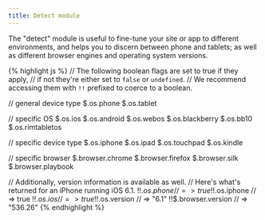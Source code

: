 ```yaml
---
title: Detect module
---
```


The "detect" module is useful to fine-tune your site or app to different environments, and helps you to discern between phone and tablets; as well as different browser engines and operating system versions.

{% highlight js %}
// The following boolean flags are set to true if they apply,
// if not they're either set to `false` or `undefined`.
// We recommend accessing them with `!!` prefixed to coerce to a boolean. 

// general device type
$.os.phone
$.os.tablet

// specific OS
$.os.ios
$.os.android
$.os.webos
$.os.blackberry
$.os.bb10
$.os.rimtabletos

// specific device type
$.os.iphone
$.os.ipad
$.os.touchpad
$.os.kindle

// specific browser
$.browser.chrome
$.browser.firefox
$.browser.silk
$.browser.playbook

// Additionally, version information is available as well.
// Here's what's returned for an iPhone running iOS 6.1.
!!$.os.phone         // => true
!!$.os.iphone        // => true
!!$.os.ios           // => true
!!$.os.version       // => "6.1"
!!$.browser.version  // => "536.26"
{% endhighlight %}